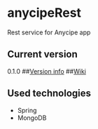 # anycipeRest
Rest service for Anycipe app
## Current version
0.1.0
##[Version info](https://github.com/Anystat/anycipeRest/wiki/Version-info)
##[Wiki](https://github.com/Anystat/anycipeRest/wiki/Wiki)
## Used technologies
* Spring
* MongoDB
